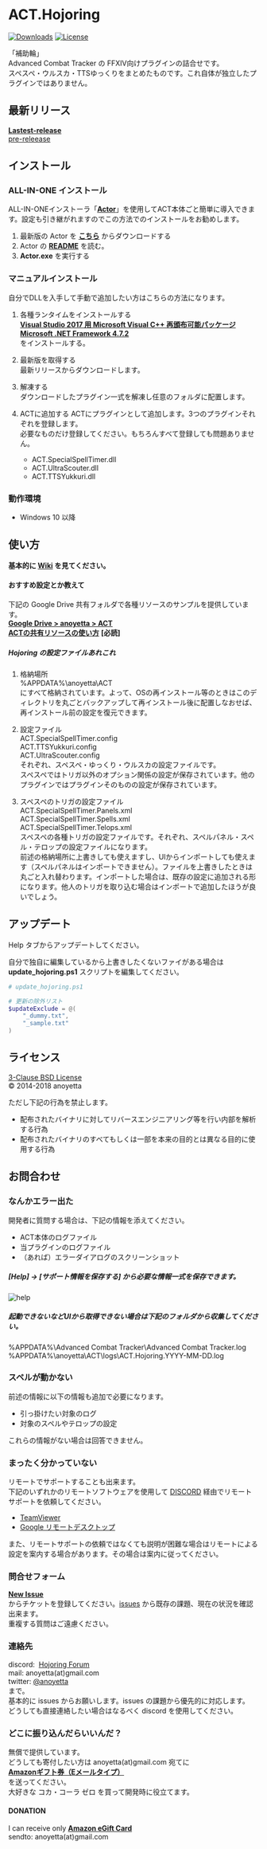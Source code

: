 # ACT.Hojoring
[![Downloads](https://img.shields.io/github/downloads/anoyetta/ACT.Hojoring/total.svg)](https://github.com/anoyetta/ACT.Hojoring/releases)
[![License](https://img.shields.io/badge/license-BSD--3--Clause-blue.svg)](https://github.com/anoyetta/ACT.Hojoring/blob/master/LICENSE)

「補助輪」  
Advanced Combat Tracker の FFXIV向けプラグインの詰合せです。  
スペスペ・ウルスカ・TTSゆっくりをまとめたものです。これ自体が独立したプラグインではありません。

## 最新リリース
**[Lastest-release](https://github.com/anoyetta/ACT.Hojoring/releases/latest)**  
[pre-releease](https://github.com/anoyetta/ACT.Hojoring/releases)

## インストール
### ALL-IN-ONE インストール
ALL-IN-ONEインストーラ「**[Actor](https://github.com/eai04191/Actor)**」を使用してACT本体ごと簡単に導入できます。設定も引き継がれますのでこの方法でのインストールをお勧めします。  
1. 最新版の Actor を **[こちら](https://github.com/eai04191/Actor/releases)** からダウンロードする  
2. Actor の **[README](https://github.com/eai04191/Actor)** を読む。
3. **Actor.exe** を実行する

### マニュアルインストール
自分でDLLを入手して手動で追加したい方はこちらの方法になります。

1. 各種ランタイムをインストールする  
**[Visual Studio 2017 用 Microsoft Visual C++ 再頒布可能パッケージ](https://go.microsoft.com/fwlink/?LinkId=746572)**  
**[Microsoft .NET Framework 4.7.2](https://www.microsoft.com/net/download/windows#/sdk)**  
をインストールする。

2. 最新版を取得する  
最新リリースからダウンロードします。

3. 解凍する  
ダウンロードしたプラグイン一式を解凍し任意のフォルダに配置します。

4. ACTに追加する
ACTにプラグインとして追加します。3つのプラグインそれぞれを登録します。  
必要なものだけ登録してください。もちろんすべて登録しても問題ありません。  

    * ACT.SpecialSpellTimer.dll
    * ACT.UltraScouter.dll
    * ACT.TTSYukkuri.dll

### 動作環境
* Windows 10 以降

## 使い方
**基本的に [Wiki](https://github.com/anoyetta/ACT.Hojoring/wiki) を見てください。**

#### おすすめ設定とか教えて
下記の Google Drive 共有フォルダで各種リソースのサンプルを提供しています。  
**[Google Drive > anoyetta > ACT](https://drive.google.com/drive/folders/1nPBuqd8z3jzk0RDOx6NqK6NYUoy08_k-?usp=sharing)**  
**[ACTの共有リソースの使い方](https://drive.google.com/open?id=1dl4dMoBONNz-NRZLCqU7YbkmkEpLKAllN92U-SCwY3M)** **[必読]**  

##### Hojoring の設定ファイルあれこれ
1. 格納場所  
%APPDATA%\anoyetta\ACT  
にすべて格納されています。よって、OSの再インストール等のときはこのディレクトリを丸ごとバックアップして再インストール後に配置しなおせば、再インストール前の設定を復元できます。

2. 設定ファイル  
ACT.SpecialSpellTimer.config  
ACT.TTSYukkuri.config  
ACT.UltraScouter.config  
それぞれ、スペスペ・ゆっくり・ウルスカの設定ファイルです。  
スペスペではトリガ以外のオプション関係の設定が保存されています。他のプラグインではプラグインそのものの設定が保存されています。  

3. スペスペのトリガの設定ファイル  
ACT.SpecialSpellTimer.Panels.xml  
ACT.SpecialSpellTimer.Spells.xml  
ACT.SpecialSpellTimer.Telops.xml  
スペスペの各種トリガの設定ファイルです。それぞれ、スペルパネル・スペル・テロップの設定ファイルになります。  
前述の格納場所に上書きしても使えますし、UIからインポートしても使えます（スペルパネルはインポートできません）。ファイルを上書きしたときは丸ごと入れ替わります。インポートした場合は、既存の設定に追加される形になります。他人のトリガを取り込む場合はインポートで追加したほうが良いでしょう。

## アップデート
Help タブからアップデートしてください。  

自分で独自に編集しているから上書きしたくないファイがある場合は **update_hojoring.ps1** スクリプトを編集してください。
```powershell
# update_hojoring.ps1

# 更新の除外リスト
$updateExclude = @(
    "_dummy.txt",
    "_sample.txt"
)
```

## ライセンス
[3-Clause BSD License](LICENSE)  
&copy; 2014-2018 anoyetta  

ただし下記の行為を禁止します。
* 配布されたバイナリに対してリバースエンジニアリング等を行い内部を解析する行為
* 配布されたバイナリのすべてもしくは一部を本来の目的とは異なる目的に使用する行為

## お問合わせ
### なんかエラー出た
開発者に質問する場合は、下記の情報を添えてください。
* ACT本体のログファイル  
* 当プラグインのログファイル
* （あれば）エラーダイアログのスクリーンショット

##### [Help] → [サポート情報を保存する] から必要な情報一式を保存できます。
![help](https://github.com/anoyetta/ACT.Hojoring/blob/master/images/help.png?raw=true)

##### 起動できないなどUIから取得できない場合は下記のフォルダから収集してください。
%APPDATA%\Advanced Combat Tracker\Advanced Combat Tracker.log  
%APPDATA%\anoyetta\ACT\logs\ACT.Hojoring.YYYY-MM-DD.log  

### スペルが動かない
前述の情報に以下の情報も追加で必要になります。  
* 引っ掛けたい対象のログ
* 対象のスペルやテロップの設定

これらの情報がない場合は回答できません。

### まったく分かっていない
リモートでサポートすることも出来ます。  
下記のいずれかのリモートソフトウェアを使用して [DISCORD](https://discord.gg/n6Mut3F) 経由でリモートサポートを依頼してください。  
* [TeamViewer](https://www.teamviewer.com)
* [Google リモートデスクトップ](https://support.google.com/chrome/answer/1649523?co=GENIE.Platform%3DDesktop&hl=ja)  

また、リモートサポートの依頼ではなくても説明が困難な場合はリモートによる設定を案内する場合があります。その場合は案内に従ってください。

### 問合せフォーム
**[New Issue](https://github.com/anoyetta/ACT.Hojoring/issues/new)**  
からチケットを登録してください。[issues](https://github.com/anoyetta/ACT.Hojoring/issues) から既存の課題、現在の状況を確認出来ます。  
重複する質問はご遠慮ください。

### 連絡先
discord:  [Hojoring Forum](https://discord.gg/n6Mut3F)  
mail:     anoyetta(at)gmail.com  
twitter:  [@anoyetta](https://twitter.com/anoyetta)  
まで。  
基本的に issues からお願いします。issues の課題から優先的に対応します。  
どうしても直接連絡したい場合はなるべく discord を使用してください。 

### どこに振り込んだらいいんだ？
無償で提供しています。  
どうしても寄付したい方は anoyetta(at)gmail.com 宛てに  
**[Amazonギフト券（Eメールタイプ）](https://www.amazon.co.jp/dp/BT00DHI8G4)**  
を送ってください。  
大好きな コカ・コーラ ゼロ を買って開発時に役立てます。

#### DONATION
I can receive only  **[Amazon eGift Card](https://www.amazon.com/dp/B004LLIKVU)**   
sendto: anoyetta(at)gmail.com
